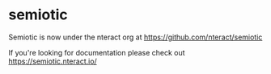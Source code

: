 # semiotic
Semiotic is now under the nteract org at https://github.com/nteract/semiotic

If you're looking for documentation please check out https://semiotic.nteract.io/
